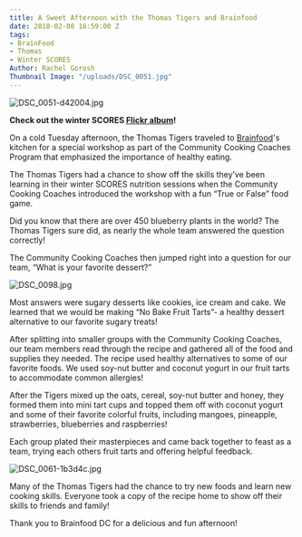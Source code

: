 ```yaml
---
title: A Sweet Afternoon with the Thomas Tigers and Brainfood
date: 2018-02-08 16:59:00 Z
tags:
- BrainFood
- Thomas
- Winter SCORES
Author: Rachel Gorosh
Thumbnail Image: "/uploads/DSC_0051.jpg"
---
```


![DSC_0051-d42004.jpg](/uploads/DSC_0051-d42004.jpg)

**Check out the winter SCORES [Flickr album](http://bit.ly/winterSCORES2018)!**

On a cold Tuesday afternoon, the Thomas Tigers traveled to [Brainfood](https://brain-food.org/)'s kitchen for a special workshop as part of the Community Cooking Coaches Program that emphasized the importance of healthy eating.

The Thomas Tigers had a chance to show off the skills they’ve been learning in their winter SCORES nutrition sessions when the Community Cooking Coaches introduced the workshop with a fun “True or False” food game.

Did you know that there are over 450 blueberry plants in the world? The Thomas Tigers sure did, as nearly the whole team answered the question correctly!

The Community Cooking Coaches then jumped right into a question for our team, “What is your favorite dessert?”

![DSC_0098.jpg](/uploads/DSC_0098.jpg)

Most answers were sugary desserts like cookies, ice cream and cake. We learned that we would be making “No Bake Fruit Tarts”- a healthy dessert alternative to our favorite sugary treats!

After splitting into smaller groups with the Community Cooking Coaches, our team members read through the recipe and gathered all of the food and supplies they needed. The recipe used healthy alternatives to some of our favorite foods. We used soy-nut butter and coconut yogurt in our fruit tarts to accommodate common allergies!

After the Tigers mixed up the oats, cereal, soy-nut butter and honey, they formed them into mini tart cups and topped them off with coconut yogurt and some of their favorite colorful fruits, including mangoes, pineapple, strawberries, blueberries and raspberries!

Each group plated their masterpieces and came back together to feast as a team, trying each others fruit tarts and offering helpful feedback.

![DSC_0061-1b3d4c.jpg](/uploads/DSC_0061-1b3d4c.jpg)

Many of the Thomas Tigers had the chance to try new foods and learn new cooking skills. Everyone took a copy of the recipe home to show off their skills to friends and family!

Thank you to Brainfood DC for a delicious and fun afternoon!